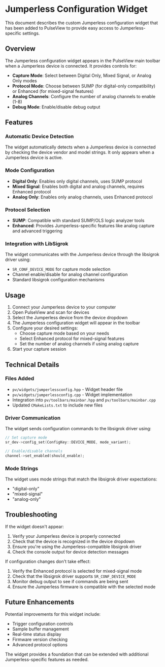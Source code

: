 # Jumperless Configuration Widget

This document describes the custom Jumperless configuration widget that has been added to PulseView to provide easy access to Jumperless-specific settings.

## Overview

The Jumperless configuration widget appears in the PulseView main toolbar when a Jumperless device is connected. It provides controls for:

- **Capture Mode**: Select between Digital Only, Mixed Signal, or Analog Only modes
- **Protocol Mode**: Choose between SUMP (for digital-only compatibility) or Enhanced (for mixed-signal features)
- **Analog Channels**: Configure the number of analog channels to enable (1-8)
- **Debug Mode**: Enable/disable debug output

## Features

### Automatic Device Detection

The widget automatically detects when a Jumperless device is connected by checking the device vendor and model strings. It only appears when a Jumperless device is active.

### Mode Configuration

- **Digital Only**: Enables only digital channels, uses SUMP protocol
- **Mixed Signal**: Enables both digital and analog channels, requires Enhanced protocol
- **Analog Only**: Enables only analog channels, uses Enhanced protocol

### Protocol Selection

- **SUMP**: Compatible with standard SUMP/OLS logic analyzer tools
- **Enhanced**: Provides Jumperless-specific features like analog capture and advanced triggering

### Integration with LibSigrok

The widget communicates with the Jumperless device through the libsigrok driver using:

- `SR_CONF_DEVICE_MODE` for capture mode selection
- Channel enable/disable for analog channel configuration
- Standard libsigrok configuration mechanisms

## Usage

1. Connect your Jumperless device to your computer
2. Open PulseView and scan for devices
3. Select the Jumperless device from the device dropdown
4. The Jumperless configuration widget will appear in the toolbar
5. Configure your desired settings:
   - Choose capture mode based on your needs
   - Select Enhanced protocol for mixed-signal features
   - Set the number of analog channels if using analog capture
6. Start your capture session

## Technical Details

### Files Added

- `pv/widgets/jumperlessconfig.hpp` - Widget header file
- `pv/widgets/jumperlessconfig.cpp` - Widget implementation
- Integration into `pv/toolbars/mainbar.hpp` and `pv/toolbars/mainbar.cpp`
- Updated `CMakeLists.txt` to include new files

### Driver Communication

The widget sends configuration commands to the libsigrok driver using:

```cpp
// Set capture mode
sr_dev->config_set(ConfigKey::DEVICE_MODE, mode_variant);

// Enable/disable channels
channel->set_enabled(should_enable);
```

### Mode Strings

The widget uses mode strings that match the libsigrok driver expectations:
- "digital-only"
- "mixed-signal" 
- "analog-only"

## Troubleshooting

If the widget doesn't appear:

1. Verify your Jumperless device is properly connected
2. Check that the device is recognized in the device dropdown
3. Ensure you're using the Jumperless-compatible libsigrok driver
4. Check the console output for device detection messages

If configuration changes don't take effect:

1. Verify the Enhanced protocol is selected for mixed-signal mode
2. Check that the libsigrok driver supports `SR_CONF_DEVICE_MODE`
3. Monitor debug output to see if commands are being sent
4. Ensure the Jumperless firmware is compatible with the selected mode

## Future Enhancements

Potential improvements for this widget include:

- Trigger configuration controls
- Sample buffer management
- Real-time status display
- Firmware version checking
- Advanced protocol options

The widget provides a foundation that can be extended with additional Jumperless-specific features as needed. 